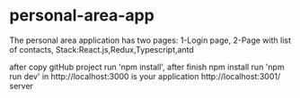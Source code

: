 # personal-area-app

The personal area application has two pages:
1-Login page, 2-Page with list of contacts, Stack:React.js,Redux,Typescript,antd

after copy gitHub project run 'npm install', after finish npm install run 'npm run dev' in http://localhost:3000 is your
application
http://localhost:3001/ server

